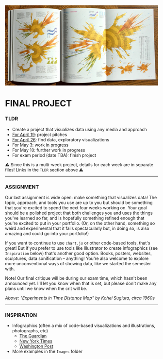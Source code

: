 ![Open spread from a book showing several visualizations by Kohei Sugiura, circa 1960s](Images/ExperimentsInTimeDistanceMap-KoheiSugiura-1960s-2.jpg)

# FINAL PROJECT

### TLDR  
* Create a project that visualizes data using any media and approach  
* [For April 19](Part1-ProjectPitches.md): project pitches  
* [For April 26](Part2-FindDataAndExploratoryVisualizations.md): find data, exploratory visualizations  
* For May 3: work in progress  
* For May 10: further work in progress  
* For exam period (date TBA): finish project  

⚠️ Since this is a multi-week project, details for each week are in separate files! Links in the `TLDR` section above ⚠️ 

***

### ASSIGNMENT
Our last assignment is wide open: make something that visualizes data! The topic, approach, and tools you use are up to you but should be something that you're excited to spend the next four weeks working on. Your goal should be a polished project that both challenges you and uses the things you've learned so far, and is hopefully something refined enough that you're excited to put in your portfolio. (Or, on the other hand, something so weird and experimental that it fails spectacularly but, in doing so, is also amazing and could go into your portfolio!)

If you want to continue to use `chart.js` or other code-based tools, that's great! But if you prefer to use tools like Illustrator to create infographics (see `Inspiration` below) that's another good option. Books, posters, websites, sculptures, data sonification – anything! You're also welcome to explore more unconventional ways of showing data, like we started the semester with.

Note! Our final critique will be during our exam time, which hasn't been announced yet. I'll let you know when that is set, but please don't make any plans until we know when the crit will be.

*Above: "Experiments in Time Distance Map" by Kohei Sugiura, circa 1960s*

***

### INSPIRATION  
* Infographics (often a mix of code-based visualizations and illustrations, photographs, etc)  
  * [The Guardian](https://www.theguardian.com/interactive)  
  * [New York Times](https://www.nytimes.com/section/upshot)
  * [Washington Post](https://twitter.com/PostGraphics)  
* More examples in the `Images` folder  

